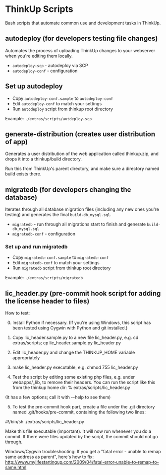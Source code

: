 #  ThinkUp Scripts

Bash scripts that automate common use and development tasks in ThinkUp.

## autodeploy (for developers testing file changes)

Automates the process of uploading ThinkUp changes to your webserver when you're editing them locally.

* `autodeploy-scp` - autodeploy via SCP
* `autodeploy-conf` - configuration

## Set up autodeploy

* Copy `autodeploy-conf.sample` to `autodeploy-conf`
* Edit `autodeploy-conf` to match your settings
* Run `autodeploy` script from thinkup root directory

Example: `./extras/scripts/autdeploy-scp`

## generate-distribution (creates user distribution of app)

Generates a user distribution of the web application called thinkup.zip, and drops it into a thinkup/build directory.

Run this from ThinkUp's parent directory, and make sure a directory named build exists there.
  
## migratedb (for developers changing the database)

Iterates through all database migration files (including any new ones you're testing) and generates the final `build-db_mysql.sql`.
 
* `migratedb` - run through all migrations start to finish and generate `build-db_mysql.sql`
* `migratedb-conf` - configuration
 
### Set up and run migratedb

* Copy `migratedb-conf.sample` to `migratedb-conf`
* Edit `migratedb-conf` to match your settings
* Run `migratedb` script from thinkup root directory

Example: `./extras/scripts/migratedb`

## lic_header.py (pre-commit hook script for adding the license header to files)

How to test:

0.  Install Python if necessary. (If you're using Windows, this script has been tested using Cygwin with Python and git installed.)

1. Copy lic_header.sample.py to a new file lic_header.py, e.g.
   cd extras/scripts; cp lic_header.sample.py lic_header.py

2. Edit lic_header.py and change the THINKUP_HOME variable appropriately

3. make lic_header.py executable, e.g.
   chmod 755 lic_header.py

4. Test the script by editing some existing php files, e.g. under webapps/_lib, to remove their headers.
   You can run the script like this from the thinkup home dir:
   % extras/scripts/lic_header.py

  (It has a few options; call it with --help to see them)

5. To test the pre-commit hook part, create a file under the .git directory named .git/hooks/pre-commit, containing the following two lines:

#!/bin/sh
./extras/scripts/lic_header.py

  Make this file executable (important).  It will now run whenever you do a commit. If there were files updated by the script, the commit should not go through.

  Windows/Cygwin troubleshooting: If you get a "fatal error - unable to remap same address as parent", here's how to fix:
  http://www.mylifestartingup.com/2009/04/fatal-error-unable-to-remap-to-same.html